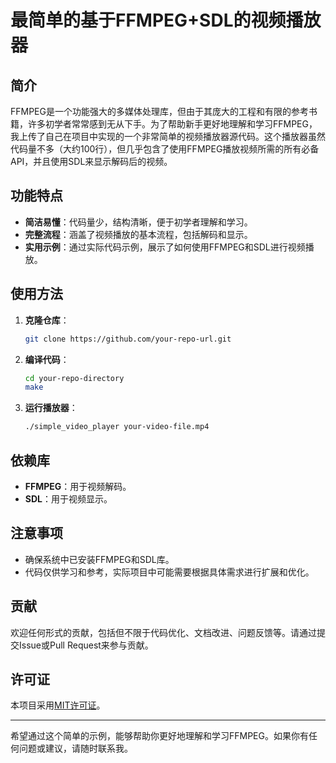 # 最简单的基于FFMPEG+SDL的视频播放器

## 简介

FFMPEG是一个功能强大的多媒体处理库，但由于其庞大的工程和有限的参考书籍，许多初学者常常感到无从下手。为了帮助新手更好地理解和学习FFMPEG，我上传了自己在项目中实现的一个非常简单的视频播放器源代码。这个播放器虽然代码量不多（大约100行），但几乎包含了使用FFMPEG播放视频所需的所有必备API，并且使用SDL来显示解码后的视频。

## 功能特点

- **简洁易懂**：代码量少，结构清晰，便于初学者理解和学习。
- **完整流程**：涵盖了视频播放的基本流程，包括解码和显示。
- **实用示例**：通过实际代码示例，展示了如何使用FFMPEG和SDL进行视频播放。

## 使用方法

1. **克隆仓库**：
   ```bash
   git clone https://github.com/your-repo-url.git
   ```

2. **编译代码**：
   ```bash
   cd your-repo-directory
   make
   ```

3. **运行播放器**：
   ```bash
   ./simple_video_player your-video-file.mp4
   ```

## 依赖库

- **FFMPEG**：用于视频解码。
- **SDL**：用于视频显示。

## 注意事项

- 确保系统中已安装FFMPEG和SDL库。
- 代码仅供学习和参考，实际项目中可能需要根据具体需求进行扩展和优化。

## 贡献

欢迎任何形式的贡献，包括但不限于代码优化、文档改进、问题反馈等。请通过提交Issue或Pull Request来参与贡献。

## 许可证

本项目采用[MIT许可证](LICENSE)。

---

希望通过这个简单的示例，能够帮助你更好地理解和学习FFMPEG。如果你有任何问题或建议，请随时联系我。